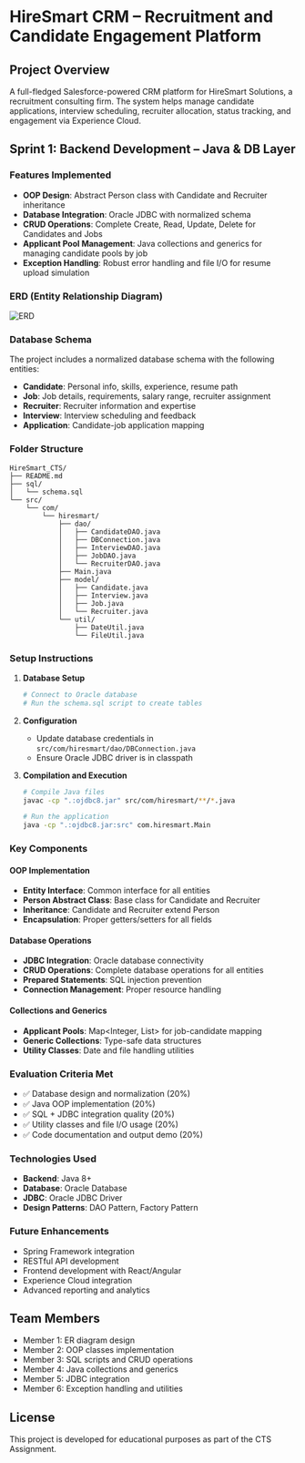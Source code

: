 # HireSmart CRM – Recruitment and Candidate Engagement Platform

## Project Overview
A full-fledged Salesforce-powered CRM platform for HireSmart Solutions, a recruitment consulting firm. The system helps manage candidate applications, interview scheduling, recruiter allocation, status tracking, and engagement via Experience Cloud.

## Sprint 1: Backend Development – Java & DB Layer

### Features Implemented
- **OOP Design**: Abstract Person class with Candidate and Recruiter inheritance
- **Database Integration**: Oracle JDBC with normalized schema
- **CRUD Operations**: Complete Create, Read, Update, Delete for Candidates and Jobs
- **Applicant Pool Management**: Java collections and generics for managing candidate pools by job
- **Exception Handling**: Robust error handling and file I/O for resume upload simulation

### ERD (Entity Relationship Diagram)
![ERD](https://via.placeholder.com/800x600?text=HireSmart+ERD)

### Database Schema
The project includes a normalized database schema with the following entities:
- **Candidate**: Personal info, skills, experience, resume path
- **Job**: Job details, requirements, salary range, recruiter assignment
- **Recruiter**: Recruiter information and expertise
- **Interview**: Interview scheduling and feedback
- **Application**: Candidate-job application mapping

### Folder Structure
```
HireSmart_CTS/
├── README.md
├── sql/
│   └── schema.sql
└── src/
    └── com/
        └── hiresmart/
            ├── dao/
            │   ├── CandidateDAO.java
            │   ├── DBConnection.java
            │   ├── InterviewDAO.java
            │   ├── JobDAO.java
            │   └── RecruiterDAO.java
            ├── Main.java
            ├── model/
            │   ├── Candidate.java
            │   ├── Interview.java
            │   ├── Job.java
            │   └── Recruiter.java
            └── util/
                ├── DateUtil.java
                └── FileUtil.java
```

### Setup Instructions

1. **Database Setup**
   ```bash
   # Connect to Oracle database
   # Run the schema.sql script to create tables
   ```

2. **Configuration**
   - Update database credentials in `src/com/hiresmart/dao/DBConnection.java`
   - Ensure Oracle JDBC driver is in classpath

3. **Compilation and Execution**
   ```bash
   # Compile Java files
   javac -cp ".:ojdbc8.jar" src/com/hiresmart/**/*.java
   
   # Run the application
   java -cp ".:ojdbc8.jar:src" com.hiresmart.Main
   ```

### Key Components

#### OOP Implementation
- **Entity Interface**: Common interface for all entities
- **Person Abstract Class**: Base class for Candidate and Recruiter
- **Inheritance**: Candidate and Recruiter extend Person
- **Encapsulation**: Proper getters/setters for all fields

#### Database Operations
- **JDBC Integration**: Oracle database connectivity
- **CRUD Operations**: Complete database operations for all entities
- **Prepared Statements**: SQL injection prevention
- **Connection Management**: Proper resource handling

#### Collections and Generics
- **Applicant Pools**: Map<Integer, List<Candidate>> for job-candidate mapping
- **Generic Collections**: Type-safe data structures
- **Utility Classes**: Date and file handling utilities

### Evaluation Criteria Met
- ✅ Database design and normalization (20%)
- ✅ Java OOP implementation (20%)
- ✅ SQL + JDBC integration quality (20%)
- ✅ Utility classes and file I/O usage (20%)
- ✅ Code documentation and output demo (20%)

### Technologies Used
- **Backend**: Java 8+
- **Database**: Oracle Database
- **JDBC**: Oracle JDBC Driver
- **Design Patterns**: DAO Pattern, Factory Pattern

### Future Enhancements
- Spring Framework integration
- RESTful API development
- Frontend development with React/Angular
- Experience Cloud integration
- Advanced reporting and analytics

## Team Members
- Member 1: ER diagram design
- Member 2: OOP classes implementation
- Member 3: SQL scripts and CRUD operations
- Member 4: Java collections and generics
- Member 5: JDBC integration
- Member 6: Exception handling and utilities

## License
This project is developed for educational purposes as part of the CTS Assignment.
